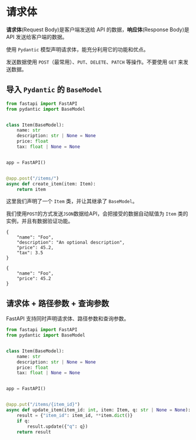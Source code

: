 # 请求体

**请求体**(Request Body)是客户端发送给 API 的数据，**响应体**(Response Body)是 API 发送给客户端的数据。

使用 `Pydantic` 模型声明请求体，能充分利用它的功能和优点。

发送数据使用 `POST`（最常用）、`PUT`、`DELETE`、`PATCH` 等操作。不要使用 `GET` 来发送数据。

## 导入 `Pydantic` 的 `BaseModel`

```python
from fastapi import FastAPI
from pydantic import BaseModel


class Item(BaseModel):
    name: str
    description: str | None = None
    price: float
    tax: float | None = None


app = FastAPI()


@app.post("/items/")
async def create_item(item: Item):
    return item
```

这里我们声明了一个 `Item` 类，并让其继承了 `BaseModel`。

我们使用`POST`的方式发送`JSON`数据给API，会把接受的数据自动赋值为 `Item` 类的实例，并且有数据验证功能。

```
{
    "name": "Foo",
    "description": "An optional description",
    "price": 45.2,
    "tax": 3.5
}

{
    "name": "Foo",
    "price": 45.2
}
```

## 请求体 + 路径参数 + 查询参数

FastAPI 支持同时声明请求体、路径参数和查询参数。

```python
from fastapi import FastAPI
from pydantic import BaseModel


class Item(BaseModel):
    name: str
    description: str | None = None
    price: float
    tax: float | None = None


app = FastAPI()


@app.put("/items/{item_id}")
async def update_item(item_id: int, item: Item, q: str | None = None):
    result = {"item_id": item_id, **item.dict()}
    if q:
        result.update({"q": q})
    return result
```